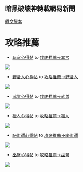 ## 暗黑破壞神轉載網易新聞

[轉文腳本](https://raw.github.com/QueenbyeR/d3clan/master/README/d3_news_script.js)

攻略推薦
===

* [玩家心得帖](http://d.163.com/special/list_xdjq/) to [攻略推薦->其它](http://d3clan.tw/bbs/forum.php?mod=post&action=newthread&fid=55)

![](http://i.imgur.com/iwhuO.png)

* [野蠻人心得帖](http://d.163.com/special/list_bar/) to [攻略推薦->野蠻人](http://d3clan.tw/bbs/forum.php?mod=post&action=newthread&fid=55)

![](http://i.imgur.com/HDv4n.png)

* [武僧心得帖](http://d.163.com/special/list_monk/) to [攻略推薦->武僧](http://d3clan.tw/bbs/forum.php?mod=post&action=newthread&fid=55)

![](http://i.imgur.com/wUT37.png)

* [獵人心得帖](http://d.163.com/special/list_dh/) to [攻略推薦->獵人](http://d3clan.tw/bbs/forum.php?mod=post&action=newthread&fid=55)

![](http://i.imgur.com/62SQ4.png)

* [祕術師心得帖](http://d.163.com/special/list_wid/) to [攻略推薦->祕術師](http://d3clan.tw/bbs/forum.php?mod=post&action=newthread&fid=55)

![](http://i.imgur.com/VBDTt.png)

* [巫醫心得帖](http://d.163.com/special/list_wd/) to [攻略推薦->巫醫](http://d3clan.tw/bbs/forum.php?mod=post&action=newthread&fid=55)

![](http://i.imgur.com/GMig3.png)